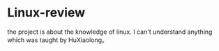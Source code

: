 # Linux-review
the project is about the knowledge of linux.
I can't understand anything which was taught by HuXiaolong。
